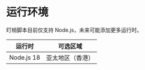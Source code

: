 # 运行环境

盯梢脚本目前仅支持 Node.js，未来可能添加更多运行时。

| 运行时     | 可选区域         |
| ---------- | ---------------- |
| Node.js 18 | 亚太地区（香港） |
